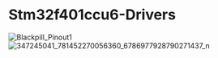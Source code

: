 # Stm32f401ccu6-Drivers
![Blackpill_Pinout1](https://github.com/AhmedHassan2023/Stm32f401ccu6-Drivers/assets/142262794/27480cfd-821c-48ba-8b39-a4e68647ff4f)
<br>
![347245041_781452270056360_6786977928790271437_n](https://github.com/AhmedHassan2023/Stm32f401ccu6-Drivers/assets/142262794/4eef1a16-06c5-4c02-805f-b1ebb2ef65a8)
